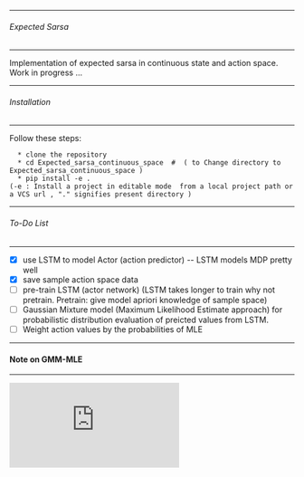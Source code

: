 -------------------------
###### Expected Sarsa
--------------------

Implementation of expected sarsa in continuous state and action space.  
Work in progress ...


-------------------------
###### Installation 
--------------------
 Follow these steps: 
 ```
   * clone the repository
   * cd Expected_sarsa_continuous_space  #  ( to Change directory to Expected_sarsa_continuous_space )
   * pip install -e . 
 (-e : Install a project in editable mode  from a local project path or a VCS url , "." signifies present directory )

```

-------------------------
###### To-Do List
--------------------
 - [x] use LSTM to model Actor (action predictor)   -- LSTM models MDP pretty well 
 - [x] save sample action space data 
 - [ ] pre-train LSTM (actor network) (LSTM takes longer to train why not pretrain. Pretrain: give model apriori knowledge of sample space) 
 - [ ] Gaussian Mixture model (Maximum Likelihood Estimate approach) for probabilistic distribution evaluation of preicted values from LSTM.
 - [ ] Weight action values by the probabilities of MLE
 
 -------------------------
 #### Note on GMM-MLE
 -------------------------

![equation](https://latex.codecogs.com/gif.latex?%24%24%5Cmathbf%7Bz%7D%20%3D%20%24%24%20%5Ctext%7BMultinomial%20Gaussian%20Mixture%20for%20an%20action%20space%20E.g%20Throttle%20action%20space%20%7D%20%5Cnewline%20%5Ctext%7BWe%20use%20MLE-Gradient-descent%20to%20estimate%20the%20parameters%20of%20the%20mixtures.%20%7D%20%5Cnewline%20%5Ctext%7BFor%20Gaussian%20mixture%2C%20this%20implies%20the%20means%20and%20standard%20deviations%20of%20the%20mixture%20components.%7D%20%5Cnewline%20%5Ctext%7BGiven%20a%20new%20point%2C%20%7D%20%24%5Ctextbf%7Bx%7D%24%20%5Ctext%7B%2C%20infer%20which%20component%20of%20the%20mixture%2C%20%7D%20%24%5Cmathb%7Bz%7D%24%20%5Ctext%7B%2C%20it%20is%20likely%20to%20belong.%20That%20is%20%3A%20%7D%20%24%5Cmathb%7BP%7D%28%5Cmathbf%7Bz%7D%5Cvert%20x%29%24%20.%20%5Cnewline%20%24%5Cmathb%7BP%7D%28%5Cmathbf%7Bz%3D1%7D%5Cvert%20x%29%20%3D%20%28%5Cmathb%7BP%7D%28z%3D1%29%20*%20P%28x%20%5Cvert%20z%3D1%29%29%20/%20%5Csum_i%20P%28z%3Di%29%20P%20%28x%20%5Cvert%20z%3D%20i%29%20%24%20%5Cnewline%20%5Ctext%20%7BThat%20is%2C%20we%20compute%20the%20posterior%20inference%20that%20x%20is%20from%20first%20component%28z%3D1%29.%20i%20%3D%20number%20of%20components%20in%20the%20mixture.%7D%20%5Cnewline%20%5Ctext%7BThen%20%7D%20%24%5Cmathb%7BP%7D%28%5Cmathbf%7Bx%7D%5Cvert%20z%29%24%20%5Ctext%7B%20would%20be%20evaluated%20using%20the%20parameters%20of%20the%20most%20likely%20component.%20%7D%20%5Cnewline%20%5Ctext%7B%28That%20is%2Cthe%20parameters%20of%20the%20most%20likely%20component%2C%20%7D%20%24%5Cmathb%7BP%7D%28%5Cmathbf%7Bz%3Di%7D%5Cvert%20x%29%24%20%5Ctext%7B%2C%20computed%20above.%7D%2920probability%2C%20%7D%20%24%5Cmathb%7BP%7D%28%5Cmathbf%7Bz%3Di%7D%5Cvert%20x%29%24%20%5Ctext%7B%2C%20computed%20above.%7D%29)
